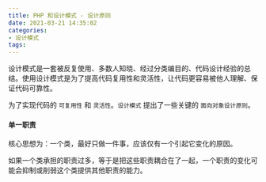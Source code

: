 ```yaml
---
title: PHP 和设计模式 - 设计原则
date: 2021-03-21 14:35:02
categories:
- 设计模式
tags: 
---
```


设计模式是一套被反复使用、多数人知晓、经过分类编目的、代码设计经验的总结。使用设计模式是为了提高代码复用性和灵活性，让代码更容易被他人理解、保证代码可靠性。

为了实现代码的 `可复用性` 和 `灵活性`。`设计模式` 提出了一些关键的 `面向对象设计原则`。


#### 单一职责
核心思想为：一个类，最好只做一件事，应该仅有一个引起它变化的原因。

如果一个类承担的职责过多，等于是把这些职责耦合在了一起，一个职责的变化可能会抑制或削弱这个类提供其他职责的能力。

